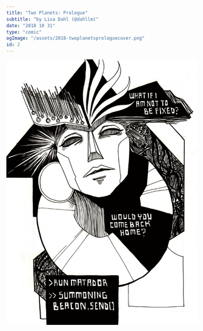 ```yaml
---
title: "Two Planets: Prologue"
subtitle: "by Lisa Dahl (@dahllm)"
date: "2018 10 31"
type: "comic"
ogImage: "/assets/2018-twoplanetsprologuecover.png"
id: 2
---
```


![Panel2](../../../images/20171031-twoplanetsprologue/prologue_pg23.png)